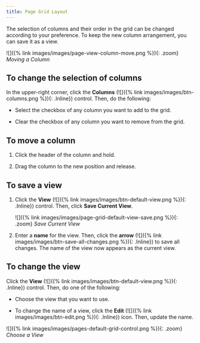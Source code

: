 ```yaml
---
title: Page Grid Layout
---
```


The selection of columns and their order in the grid can be changed according to your preference. To keep the new column arrangement, you can save it as a view.

![]({% link images/images/page-view-column-move.png %}){: .zoom}
_Moving a Column_

## To change the selection of columns

In the upper-right corner, click the **Columns** (![]({% link images/images/btn-columns.png %}){: .Inline}) control. Then, do the following:

- Select the checkbox of any column you want to add to the grid.

- Clear the checkbox of any column you want to remove from the grid.

## To move a column

1. Click the header of the column and hold.

1. Drag the column to the new position and release.

## To save a view

1. Click the **View** (![]({% link images/images/btn-default-view.png %}){: .Inline}) control. Then, click **Save Current View**.

    ![]({% link images/images/page-grid-default-view-save.png %}){: .zoom}
    _Save Current View_

1. Enter a **name** for the view. Then, click the **arrow** (![]({% link images/images/btn-save-all-changes.png %}){: .Inline}) to save all changes. The name of the view now appears as the current view.

## To change the view

Click the **View** (![]({% link images/images/btn-default-view.png %}){: .Inline}) control. Then, do one of the following:

- Choose the view that you want to use.

- To change the name of a view, click the **Edit** (![]({% link images/images/btn-edit.png %}){: .Inline}) icon. Then, update the name.

![]({% link images/images/pages-default-grid-control.png %}){: .zoom}
_Choose a View_
